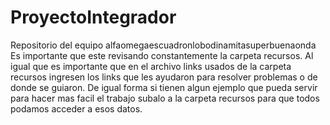 # ProyectoIntegrador
Repositorio del equipo alfaomegaescuadronlobodinamitasuperbuenaonda
Es importante que este revisando constantemente la carpeta recursos.
Al igual que es importante que en el archivo links usados de la carpeta recursos ingresen los links que les ayudaron para resolver problemas o de donde se guiaron.
De igual forma si tienen algun ejemplo que pueda servir para hacer mas facil el trabajo subalo a la carpeta recursos para que todos podamos acceder a esos datos.
